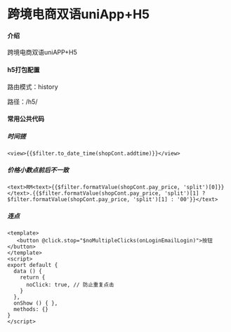 # 跨境电商双语uniApp+H5

#### 介绍
跨境电商双语uniAPP+H5

#### h5打包配置

路由模式：history

路径：/h5/

#### 常用公共代码

#####  时间搓

```vue
<view>{{$filter.to_date_time(shopCont.addtime)}}</view>
```

##### 价格小数点前后不一致

```vue
<text>RM<text>{{$filter.formatValue(shopCont.pay_price, 'split')[0]}}</text>.{{$filter.formatValue(shopCont.pay_price, 'split')[1] ? $filter.formatValue(shopCont.pay_price, 'split')[1] : '00'}}</text>
```

##### 连点

```vue
<template>
   <button @click.stop="$noMultipleClicks(onLoginEmailLogin)">按钮</button>
</template>
<script>
export default {
  data () {
    return {
      noClick: true, // 防止重复点击 
    }
  },
  onShow () { },
  methods: {}
}
</script>
```
